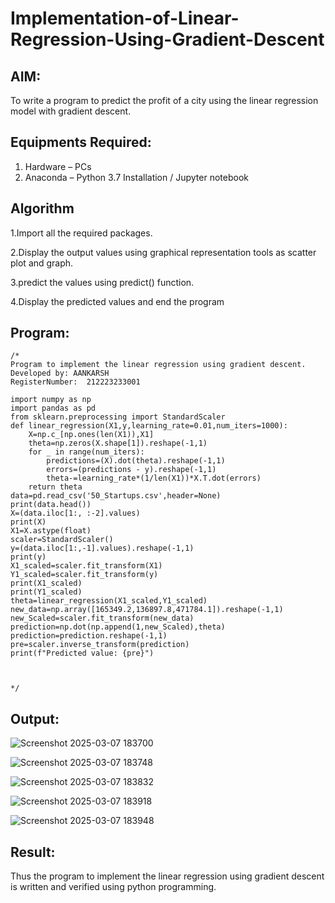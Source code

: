 # Implementation-of-Linear-Regression-Using-Gradient-Descent

## AIM:
To write a program to predict the profit of a city using the linear regression model with gradient descent.

## Equipments Required:
1. Hardware – PCs
2. Anaconda – Python 3.7 Installation / Jupyter notebook

## Algorithm


1.Import all the required packages.

2.Display the output values using graphical representation tools as scatter plot and graph.

3.predict the values using predict() function.

4.Display the predicted values and end the program

## Program:
```
/*
Program to implement the linear regression using gradient descent.
Developed by: AANKARSH
RegisterNumber:  212223233001

import numpy as np
import pandas as pd
from sklearn.preprocessing import StandardScaler
def linear_regression(X1,y,learning_rate=0.01,num_iters=1000):
    X=np.c_[np.ones(len(X1)),X1]
    theta=np.zeros(X.shape[1]).reshape(-1,1)
    for _ in range(num_iters):
        predictions=(X).dot(theta).reshape(-1,1)
        errors=(predictions - y).reshape(-1,1)
        theta-=learning_rate*(1/len(X1))*X.T.dot(errors)
    return theta
data=pd.read_csv('50_Startups.csv',header=None)
print(data.head())
X=(data.iloc[1:, :-2].values)
print(X)
X1=X.astype(float)
scaler=StandardScaler()
y=(data.iloc[1:,-1].values).reshape(-1,1)
print(y)
X1_scaled=scaler.fit_transform(X1)
Y1_scaled=scaler.fit_transform(y)
print(X1_scaled)
print(Y1_scaled)
theta=linear_regression(X1_scaled,Y1_scaled)
new_data=np.array([165349.2,136897.8,471784.1]).reshape(-1,1)
new_Scaled=scaler.fit_transform(new_data)
prediction=np.dot(np.append(1,new_Scaled),theta)
prediction=prediction.reshape(-1,1)
pre=scaler.inverse_transform(prediction)
print(f"Predicted value: {pre}")



*/
```

## Output:
![Screenshot 2025-03-07 183700](https://github.com/user-attachments/assets/7c7cd804-88a5-45ac-9a85-997b894a402c)


![Screenshot 2025-03-07 183748](https://github.com/user-attachments/assets/695cd6ec-28b5-4ba9-aa6a-6c1fa7d4367d)



![Screenshot 2025-03-07 183832](https://github.com/user-attachments/assets/87d929d9-6130-4027-8974-21661ed7435c)


![Screenshot 2025-03-07 183918](https://github.com/user-attachments/assets/49957d31-30df-48dc-ad32-d44125b56e2f)


![Screenshot 2025-03-07 183948](https://github.com/user-attachments/assets/3f962597-0ce8-4d0f-97d8-0d87062c869f)







## Result:
Thus the program to implement the linear regression using gradient descent is written and verified using python programming.
